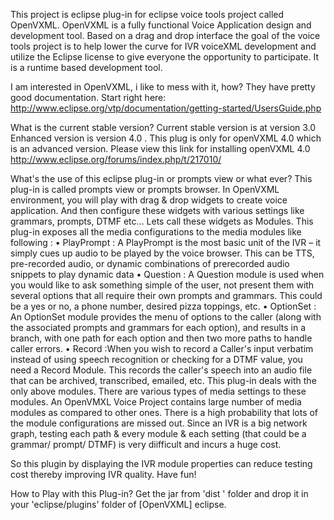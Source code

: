 This project is eclipse plug-in for eclipse voice tools project called OpenVXML. OpenVXML is a fully functional Voice Application design and development tool. Based on a drag and drop interface the goal of the voice tools project is to help lower the curve for IVR voiceXML development and utilize the Eclipse license to give everyone the opportunity to participate. It is a runtime based development tool.

I am interested in OpenVXML, i like to mess with it, how?
They have pretty good documentation. Start right here: http://www.eclipse.org/vtp/documentation/getting-started/UsersGuide.php

What is the current stable version?
Current stable version is at version 3.0
Enhanced version is version 4.0 . This plug is only for openVXML 4.0 which is an advanced version. Please view this link for installing openVXML 4.0
http://www.eclipse.org/forums/index.php/t/217010/

What's the use of this eclipse plug-in or prompts view or what ever?
This plug-in is called prompts view or prompts browser. In OpenVXML environment, you will play with drag & drop widgets to create voice application. And then configure these widgets with various settings like grammars, prompts, DTMF etc… Lets call these widgets as Modules.  This plug-in exposes all the media configurations to the media modules like following :
	• PlayPrompt 	: A PlayPrompt is the most basic unit of the IVR – it simply cues up audio to be played by the voice browser. This can be TTS, pre-recorded audio, or dynamic combinations of prerecorded audio snippets to play dynamic data
	• Question 	: A Question module is used when you would like to ask something simple of the user, not present them with several options that all require their own prompts and grammars. This could be a yes or no, a phone number, desired pizza toppings, etc.
	• OptionSet 	: An OptionSet module provides the menu of options to the caller (along with the associated prompts and grammars for each option), and results in a branch, with one path for each option and then two more paths to handle caller errors. 
	• Record	:When you wish to record a Caller's input verbatim instead of using speech recognition or checking for a DTMF value, you need a Record Module. This records the caller's speech into an audio file that can be archived, transcribed, emailed, etc.
This plug-in deals with the only above  modules. There are various types of media settings to these modules. An OpenVMXL Voice Project contains large number of media modules as compared to other ones. There is a high probability that lots of the module configurations are missed out. Since an IVR is a big network graph, testing each path & every module & each setting (that could be a grammar/ prompt/ DTMF) is very diifficult and incurs a huge cost. 

So this plugin by displaying the IVR module properties can reduce testing cost thereby improving IVR quality. Have fun! 

How to Play with this Plug-in?
Get the jar from 'dist ' folder and drop it in your 'eclipse/plugins' folder of  [OpenVXML] eclipse.

